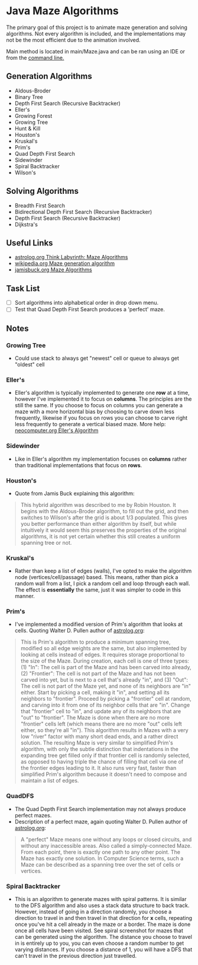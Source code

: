 # Java Maze Algorithms

The primary goal of this project is to animate maze generation and solving algorithms. Not every algorithm is included, and the implementations may not be the most efficient
due to the animation involved.

Main method is located in main/Maze.java and can be ran using an IDE or from the [command line.](http://www.skylit.com/javamethods/faqs/javaindos.html)

## Generation Algorithms

* Aldous-Broder
* Binary Tree
* Depth First Search (Recursive Backtracker)
* Eller's
* Growing Forest
* Growing Tree
* Hunt & Kill
* Houston's
* Kruskal's
* Prim's
* Quad Depth First Search
* Sidewinder
* Spiral Backtracker
* Wilson's

## Solving Algorithms

* Breadth First Search
* Bidirectional Depth First Search (Recursive Backtracker)
* Depth First Search (Recursive Backtracker)
* Dijkstra's

## Useful Links

* [astrolog.org Think Labyrinth: Maze Algorithms](http://www.astrolog.org/labyrnth/algrithm.htm)
* [wikipedia.org Maze generation algorithm](https://en.wikipedia.org/wiki/Maze_generation_algorithm)
* [jamisbuck.org Maze Algorithms](http://www.jamisbuck.org/mazes/)

## Task List

- [ ] Sort algorithms into alphabetical order in drop down menu.
- [ ] Test that Quad Depth First Search produces a 'perfect' maze.

## Notes

### Growing Tree
  * Could use stack to always get "newest" cell or queue to always get "oldest" cell

### Eller's
  * Eller's algorithm is typically implemented to generate one **row** at a time, however I've implemented it to focus on **columns**. The principles are the still the same.
  If you choose to focus on columns you can generate a maze with a more horizontal bias by choosing to carve down less frequently, likewise if you focus on rows you can       choose to carve right less frequently to generate a vertical biased maze. More help: [neocomputer.org Eller's Algorithm](http://www.neocomputer.org/projects/eller.html)

### Sidewinder
  * Like in Eller's algorithm my implementation focuses on **columns** rather than traditional implementations that focus on **rows**.

### Houston's

  * Quote from Jamis Buck explaining this algorithm:

> This hybrid algorithm was described to me by Robin Houston. It begins with the Aldous-Broder algorithm, to fill out the grid, and then switches to Wilson's after the grid is about 1/3 populated. This gives you better performance than either algorithm by itself, but while intuitively it would seem this preserves the properties of the original algorithms, it is not yet certain whether this still creates a uniform spanning tree or not.

### Kruskal's

  * Rather than keep a list of edges (walls), I've opted to make the algorithm node (vertices/cell/passage) based. This means, rather than pick a random wall from a list, I pick a random cell and loop through each wall. The effect is __essentially__ the same, just it was simpler to code in this manner.

### Prim's

  * I've implemented a modified version of Prim's algorithm that looks at cells. Quoting Walter D. Pullen author of [astrolog.org](http://www.astrolog.org/):

> This is Prim's algorithm to produce a minimum spanning tree, modified so all edge weights are the same, but also implemented by looking at cells instead of edges. It requires storage proportional to the size of the Maze. During creation, each cell is one of three types: (1) "In": The cell is part of the Maze and has been carved into already, (2) "Frontier": The cell is not part of the Maze and has not been carved into yet, but is next to a cell that's already "in", and (3) "Out": The cell is not part of the Maze yet, and none of its neighbors are "in" either. Start by picking a cell, making it "in", and setting all its neighbors to "frontier". Proceed by picking a "frontier" cell at random, and carving into it from one of its neighbor cells that are "in". Change that "frontier" cell to "in", and update any of its neighbors that are "out" to "frontier". The Maze is done when there are no more "frontier" cells left (which means there are no more "out" cells left either, so they're all "in"). This algorithm results in Mazes with a very low "river" factor with many short dead ends, and a rather direct solution. The resulting Maze is very similar to simplified Prim's algorithm, with only the subtle distinction that indentations in the expanding tree get filled only if that frontier cell is randomly selected, as opposed to having triple the chance of filling that cell via one of the frontier edges leading to it. It also runs very fast, faster than simplified Prim's algorithm because it doesn't need to compose and maintain a list of edges.

### QuadDFS

 * The Quad Depth First Search implementation may not always produce perfect mazes.
 * Description of a perfect maze, again quoting Walter D. Pullen author of [astrolog.org](http://www.astrolog.org/):

> A "perfect" Maze means one without any loops or closed circuits, and without any inaccessible areas. Also called a simply-connected Maze. From each point, there is exactly one path to any other point. The Maze has exactly one solution. In Computer Science terms, such a Maze can be described as a spanning tree over the set of cells or vertices.

### Spiral Backtracker

  * This is an algorithm to generate mazes with spiral patterns. It is similar to the DFS algorithm and also uses a stack data structure to back track. However, instead of going in a direction randomly, you choose a direction to travel in and then travel in that direction for __x__ cells, repeating once you've hit a cell already in the maze or a border. The maze is done once all cells have been visited. See spiral screenshot for mazes that can be generated using the algorithm. The distance you choose to travel in is entirely up to you, you can even choose a random number to get varying distances. If you choose a distance of 1, you will have a DFS that can't travel in the previous direction just travelled.
